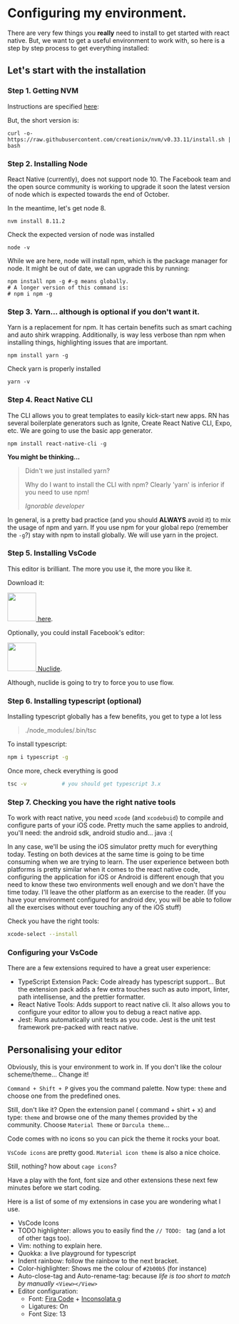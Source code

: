 # Configuring my environment.

There are very few things you **really** need to install to get started with react native. But, we want to get a useful environment to work with, so here is a step by step process to get everything installed:

## Let's start with the installation

### Step 1. Getting NVM

Instructions are specified [here](https://github.com/creationix/nvm/blob/master/README.md): 

But, the short version is:

```shell
curl -o- https://raw.githubusercontent.com/creationix/nvm/v0.33.11/install.sh | bash
```

### Step 2. Installing Node

React Native (currently), does not support node 10. The Facebook team and the open source community is working to upgrade it soon the latest version of node which is expected towards the end of October.

In the meantime, let's get node 8.

```shell
nvm install 8.11.2
```
Check the expected version of node was installed

```shell
node -v
```

While we are here, node will install npm, which is the package manager for node. It might be out of date, we can upgrade this by running:

```shell
npm install npm -g #-g means globally.
# A longer version of this command is:
# npm i npm -g
```

### Step 3. Yarn... although is optional if you don't want it.

Yarn is a replacement for npm. It has certain benefits such as smart caching and auto shirk wrapping. Additionally, is way less verbose than npm when installing things, highlighting issues that are important.

```shell
npm install yarn -g
```
Check yarn is properly installed
```shell
yarn -v
```

### Step 4. React Native CLI

The CLI allows you to great templates to easily kick-start new apps. RN has several boilerplate generators such as Ignite, Create React Native CLI, Expo, etc. We are going to use the basic app generator.

```shell
npm install react-native-cli -g
```

**You might be thinking...**


>
> Didn't we just installed yarn?
>
> Why do I want to install the CLI with npm? Clearly 'yarn' is inferior if you need to use npm!
>
>    _Ignorable developer_


In general, is a pretty bad practice (and you should **ALWAYS** avoid it) to mix the usage of npm and yarn. If you use npm for your global repo (remember the `-g`?) stay with npm to install globally. We will use yarn in the project.

### Step 5. Installing VsCode

This editor is brilliant. The more you use it, the more you like it.

Download it:

[<img src="https://upload.wikimedia.org/wikipedia/commons/thumb/2/2d/Visual_Studio_Code_1.18_icon.svg/1200px-Visual_Studio_Code_1.18_icon.svg.png" height="64" width="64"> here](https://code.visualstudio.com/).

Optionally, you could install Facebook's editor:

[<img src="https://nuclide.io/static/logo.png" height="64" width="64" /> Nuclide](https://nuclide.io/).

Although, nuclide is going to try to force you to use flow.

### Step 6. Installing typescript (optional)

Installing typescript globally has a few benefits, you get to type a lot less 

>
> ./node_modules/.bin/tsc
>

To install typescript:

```sh
npm i typescript -g
```

Once more, check everything is good

```sh
tsc -v           # you should get typescript 3.x
```

### Step 7. Checking you have the right native tools

To work with react native, you need `xcode` (and `xcodebuid`) to compile and configure parts of your iOS code. Pretty much the same applies to android, you'll need: the android sdk, android studio and... java :(

In any case, we'll be using the iOS simulator pretty much for everything today. Testing on both devices at the same time is going to be time consuming when we are trying to learn. The user experience between both platforms is pretty similar when it comes to the react native code, configuring the application for iOS or Android is different enough that you need to know these two environments well enough and we don't have the time today. I'll leave the other platform as an exercise to the reader. (If you have your environment configured for android dev, you will be able to follow all the exercises without ever touching any of the iOS stuff)

Check you have the right tools:

```sh
xcode-select --install
```

### Configuring your VsCode

There are a few extensions required to have a great user experience:
- TypeScript Extension Pack: Code already has typescript support... But the extension pack adds a few extra touches such as auto import, linter, path intellisense, and the prettier formatter.
- React Native Tools: Adds support to react native cli. It also allows you to configure your editor to allow you to debug a react native app.
- Jest: Runs automatically unit tests as you code. Jest is the unit test framework pre-packed with react native.

## Personalising your editor

Obviously, this is your environment to work in. If you don't like the colour scheme/theme... Change it!

`Command + Shift + P` gives you the command palette. Now type: `theme` and choose one from the predefined ones.

Still, don't like it? Open the extension panel ( command + shirt + x) and type: `theme` and browse one of the many themes provided by the community. Choose `Material Theme` or `Darcula theme`...

Code comes with no icons so you can pick the theme it rocks your boat.

`VsCode icons` are pretty good.
`Material icon theme`  is also a nice choice.

Still, nothing? how about `cage icons`?

Have a play with the font, font size and other extensions these next few minutes before we start coding.

Here is a list of some of my extensions in case you are wondering what I use.
- VsCode Icons
- TODO highlighter: allows you to easily find the `// TODO: ` tag (and a lot of other tags too).
- Vim: nothing to explain here.
- Quokka: a live playground for typescript
- Indent rainbow: follow the rainbow to the next bracket.
- Color-highlighter: Shows me the colour of `#2b00b5` (for instance)
- Auto-close-tag and Auto-rename-tag: because _life is too short to match by manually_ `<View></View>`
- Editor configuration:
    - Font: [Fira Code](https://github.com/tonsky/FiraCode/releases) + [Inconsolata g](https://github.com/chrissimpkins/codeface/tree/master/fonts/inconsolata-g)
    - Ligatures: On
    - Font Size: 13